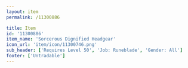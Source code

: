 ```yaml
---
layout: item
permalink: /11300886

title: Item
id: '11300886'
item_name: 'Sorcerous Dignified Headgear'
icon_url: 'item/icon/11300746.png'
sub_header: ['Requires Level 50', 'Job: Runeblade', 'Gender: All']
footer: ['Untradable']
---
```

